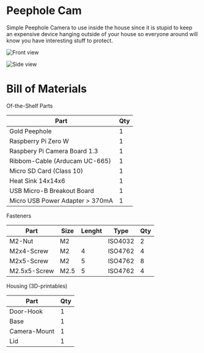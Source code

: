 # Peephole Cam

Simple Peephole Camera to use inside the house since it is stupid to keep an expensive device hanging outside of your house so everyone around will know you have interesting stuff to protect.

![Front view](https://github.com/leoheck/peephole-cam/tree/main/misc/front.png)

![Side view](https://github.com/leoheck/peephole-cam/tree/main/misc/side.png)

# Bill of Materials

Of-the-Shelf Parts

| Part                            | Qty |
| ------------------------------- | --- |
| Gold Peephole                   | 1   |
| Raspberry Pi Zero W             | 1   |
| Raspbery Pi Camera Board 1.3    | 1   |
| Ribbom-Cable (Arducam UC-665)   | 1   |
| Micro SD Card (Class 10)        | 1   |
| Heat Sink 14x14x6               | 1   |
| USB Micro-B Breakout Board      | 1   |
| Micro USB Power Adapter > 370mA | 1   |

Fasteners

| Part           | Size | Lenght | Type    | Qty |
| -------------- | ---- | ------ | ------- | --- |
| M2-Nut         | M2   |        | ISO4032 | 2   |
| M2x4-Screw     | M2   | 4	     | ISO4762 | 4   |
| M2x5-Screw     | M2   | 5	     | ISO4762 | 8   |
| M2.5x5-Screw   | M2.5 | 5	     | ISO4762 | 4   |

Housing (3D-printables)

| Part           | Qty |
| -------------- | --- |
| Door-Hook      | 1   |
| Base           | 1   |
| Camera-Mount   | 1   |
| Lid            | 1   |
